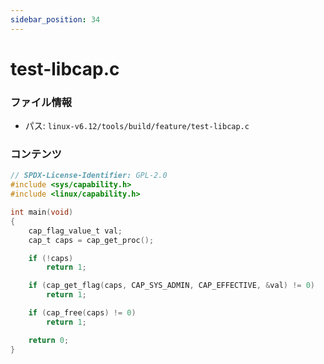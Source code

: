 ```yaml
---
sidebar_position: 34
---
```

# test-libcap.c

### ファイル情報

- パス: `linux-v6.12/tools/build/feature/test-libcap.c`

### コンテンツ

```c
// SPDX-License-Identifier: GPL-2.0
#include <sys/capability.h>
#include <linux/capability.h>

int main(void)
{
	cap_flag_value_t val;
	cap_t caps = cap_get_proc();

	if (!caps)
		return 1;

	if (cap_get_flag(caps, CAP_SYS_ADMIN, CAP_EFFECTIVE, &val) != 0)
		return 1;

	if (cap_free(caps) != 0)
		return 1;

	return 0;
}

```
